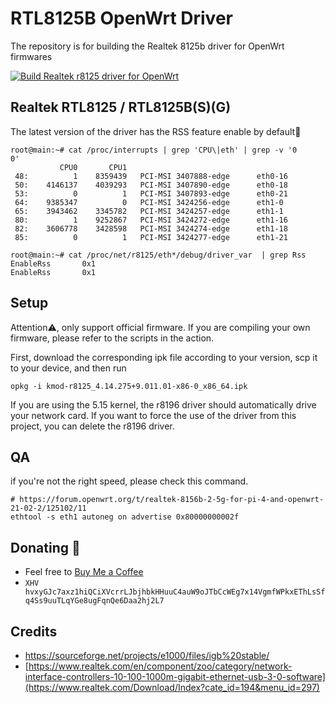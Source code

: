 # RTL8125B OpenWrt Driver

The repository is for building the Realtek 8125b driver for OpenWrt firmwares

[![Build Realtek r8125 driver for OpenWrt](https://github.com/csrutil/realtek-r8125-openwrt/actions/workflows/r8125.yaml/badge.svg?branch=main)](https://github.com/csrutil/realtek-r8125-openwrt/actions/workflows/r8125.yaml)

## Realtek RTL8125 / RTL8125B(S)(G)

The latest version of the driver has the RSS feature enable by default🎉

```
root@main:~# cat /proc/interrupts | grep 'CPU\|eth' | grep -v '0          0'
           CPU0       CPU1
 48:          1    8359439   PCI-MSI 3407888-edge      eth0-16
 50:    4146137    4039293   PCI-MSI 3407890-edge      eth0-18
 53:          0          1   PCI-MSI 3407893-edge      eth0-21
 64:    9385347          0   PCI-MSI 3424256-edge      eth1-0
 65:    3943462    3345782   PCI-MSI 3424257-edge      eth1-1
 80:          1    9252867   PCI-MSI 3424272-edge      eth1-16
 82:    3606778    3428598   PCI-MSI 3424274-edge      eth1-18
 85:          0          1   PCI-MSI 3424277-edge      eth1-21

root@main:~# cat /proc/net/r8125/eth*/debug/driver_var  | grep Rss
EnableRss       0x1
EnableRss       0x1
```

## Setup

Attention⚠️, only support official firmware. If you are compiling your own firmware, please refer to the scripts in the action.

First, download the corresponding ipk file according to your version, scp it to your device, and then run

```
opkg -i kmod-r8125_4.14.275+9.011.01-x86-0_x86_64.ipk
```

If you are using the 5.15 kernel, the r8196 driver should automatically drive your network card. If you want to force the use of the driver from this project, you can delete the r8196 driver.

## QA

if you're not the right speed, please check this command.

```
# https://forum.openwrt.org/t/realtek-8156b-2-5g-for-pi-4-and-openwrt-21-02-2/125102/11
ethtool -s eth1 autoneg on advertise 0x80000000002f
```

## Donating 💸

- Feel free to [Buy Me a Coffee](https://www.buymeacoffee.com/csrutil)
- `XHV hvxyGJc7axz1hiQCiXVcrrLJbjhbkHHuuC4auW9oJTbCcWEg7x14VgmfWPkxEThLsSfq4Ss9uuTLqYGe8ugFqnQe6Daa2hj2L7`

## Credits

- https://sourceforge.net/projects/e1000/files/igb%20stable/
- [https://www.realtek.com/en/component/zoo/category/network-interface-controllers-10-100-1000m-gigabit-ethernet-usb-3-0-software](https://www.realtek.com/Download/Index?cate_id=194&menu_id=297)
